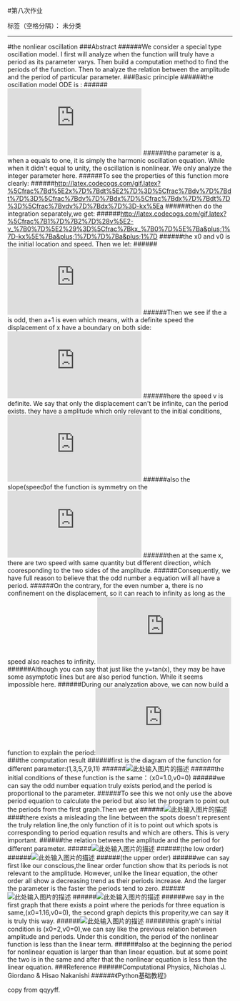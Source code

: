 ﻿#第八次作业

标签（空格分隔）： 未分类

---

#the nonliear oscillation
###Abstract
######We consider a special type oscillation model. I first will analyze when the function will truly have a period as its parameter varys. Then build a computation method to find the periods of the function. Then to analyze the relation between the amplitude and the period of particular parameter.
###Basic principle
######the oscillation model ODE is :
######![此处输入图片的描述][1]
######the parameter is a, when a equals to one, it is simply the harmonic oscillation equation. While when it didn't equal to unity, the oscillation is nonlinear. We only analyze the integer parameter here. 
######To see the properties of this function more clearly: 
######http://latex.codecogs.com/gif.latex?%5Cfrac%7Bd%5E2x%7D%7Bdt%5E2%7D%3D%5Cfrac%7Bdv%7D%7Bdt%7D%3D%5Cfrac%7Bdv%7D%7Bdx%7D%5Cfrac%7Bdx%7D%7Bdt%7D%3D%5Cfrac%7Bvdv%7D%7Bdx%7D%3D-kx%5Ea
######then do the integration separately,we get:
######http://latex.codecogs.com/gif.latex?%5Cfrac%7B1%7D%7B2%7D%28v%5E2-v_%7B0%7D%5E2%29%3D%5Cfrac%7Bkx_%7B0%7D%5E%7Ba&plus;1%7D-kx%5E%7Ba&plus;1%7D%7D%7Ba&plus;1%7D
######the x0 and v0 is the initial location and speed. Then we let:
######![此处输入图片的描述][2]
######Then we see if the a is odd, then a+1 is even which means, with a definite speed the displacement of x have a boundary on both side:![此处输入图片的描述][3]
######here the speed v is definite. We say that only the displacement can't be infinite, can the period exists. they have a amplitude which only relevant to the initial conditions,![此处输入图片的描述][4]
######also the slope(speed)of the function is symmetry on the ![此处输入图片的描述][5]
######then at the same x, there are two speed with same quantity but different direction, which cooresponding to the two sides of the amplitude. 
######Consequently, we have full reason to believe that the odd number a equation will all have a period.
######On the contrary, for the even number a, there is no confinement on the displacement, so it can reach to infinity as long as the speed also reaches to infinity. ![此处输入图片的描述][6]
######Although you can say that just like the y=tan(x), they may be have some asymptotic lines but are also period function. While it seems impossible here.
######During our analyzation above, we can now build a function to explain the period:![此处输入图片的描述][7]
###the computation result
######first is the diagram of the function for different parameter:(1,3,5,7,9,11)
######![此处输入图片的描述][8]
######the initial conditions of these function is the same：（x0=1.0,v0=0)
######we can say the odd number equation truly exists period,and the period is proportional to the parameter.
######To see this we not only use the above period equation to calculate the period but also let the program to point out the periods from the first graph.Then we get
######![此处输入图片的描述][9]
####there exists a misleading the line between the spots doesn't represent the truly relation line,the only function of it is to point out which spots is corresponding to period equation results and which are others. This is very important.
######the relation between the amplitude and the period for different parameter.
######![此处输入图片的描述][10]
######(the low order)
######![此处输入图片的描述][11]
######(the upper order)
######we can say first like our conscious,the linear order function show that its periods is not relevant to the amplitude. However, unlike the linear equation, the other order all show a decreasing trend as their periods increase. And the larger the parameter is the faster the periods tend to zero.
######![此处输入图片的描述][12]
######![此处输入图片的描述][13]
######we say in the first graph that there exists a point where the periods for three equation is same,(x0=1.16,v0=0), the second graph depicts this properity,we can say it is truly this way.
######![此处输入图片的描述][14]
######this graph's initial condition is (x0=2,v0=0),we can say like the previous relation between amplitude and periods. Under this condition, the period of the nonlinear function is less than the linear term.
######also at the beginning the period for nonlinear equation is larger than than linear equation. but at some point the two is in the same and after that the nonlinear equation is less than the linear equation.
###Reference
######Computational Physics, Nicholas J. Giordano & Hisao Nakanishi
######《Python基础教程》

  [1]: http://latex.codecogs.com/gif.latex?%5Cfrac%7Bd%5E2x%7D%7Bdt%5E2%7D=-kx%5Ea
  [2]: http://latex.codecogs.com/gif.latex?v_%7B0%7D%5E2&plus;%5Cfrac%7Bkx_%7B0%7D%5E%7Ba&plus;1%7D%7D%7Ba&plus;1%7D=A=%5Cfrac%7Bkx%5E%7Ba&plus;1%7D%7D%7Ba&plus;1%7D&plus;v%5E2=Bx%5E%7Ba&plus;1%7D&plus;v%5E2
  [3]: http://latex.codecogs.com/gif.latex?%28-%28%5Cfrac%7BA-v%5E2%7D%7BB%7D%29%5E%7B%5Cfrac%7B1%7D%7Ba&plus;1%7D%7D,%28%5Cfrac%7BA-v%5E2%7D%7BB%7D%29%5E%7B%5Cfrac%7B1%7D%7Ba&plus;1%7D%7D%29
  [4]: http://latex.codecogs.com/gif.latex?%28-%28%5Cfrac%7BA%7D%7BB%7D%29%5E%7B%5Cfrac%7B1%7D%7Ba&plus;1%7D%7D,%28%5Cfrac%7BA%7D%7BB%7D%29%5E%7B%5Cfrac%7B1%7D%7Ba&plus;1%7D%7D%29
  [5]: http://latex.codecogs.com/gif.latex?%5Cpm%20x
  [6]: http://latex.codecogs.com/gif.latex?v_%7B0%7D%5E2&plus;%5Cfrac%7Bkx_%7B0%7D%5E%7Ba&plus;1%7D%7D%7Ba&plus;1%7D=A=%5Cfrac%7Bkx%5E%7Ba&plus;1%7D%7D%7Ba&plus;1%7D&plus;v%5E2=Bx%5E%7Ba&plus;1%7D&plus;v%5E2
  [7]: http://latex.codecogs.com/gif.latex?%5Cfrac%7BT%7D%7B2%7D=%20%5Cint_%7Bm%7D%5E%7B-m%7D%5Cfrac%7Bdx%7D%7B%5Csqrt%7BA-Bx%5E%7Ba&plus;1%7D%7D%7D,%20%28m=%28%5Cfrac%7BA%7D%7BB%7D%29%5E%7B%5Cfrac%7B1%7D%7Ba&plus;1%7D%7D%29
  [8]: https://raw.githubusercontent.com/qqyyff/computationalphysics_N2013301020031/master/trajectory%20oscillation.png
  [9]: https://raw.githubusercontent.com/qqyyff/computationalphysics_N2013301020031/master/period%20via%20order.png
  [10]: https://raw.githubusercontent.com/qqyyff/computationalphysics_N2013301020031/master/new%20periods_amp%28low%29.png
  [11]: https://raw.githubusercontent.com/qqyyff/computationalphysics_N2013301020031/master/new%20period_amp%28upper%29.png
  [12]: https://raw.githubusercontent.com/qqyyff/computationalphysics_N2013301020031/master/new%20period_amp.png
  [13]: https://raw.githubusercontent.com/qqyyff/computationalphysics_N2013301020031/master/oscillation_time.png
  [14]: https://raw.githubusercontent.com/qqyyff/computationalphysics_N2013301020031/master/oscillation_time2.png

copy from qqyyff.
